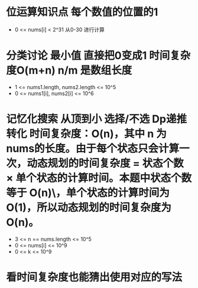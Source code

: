 # 位运算知识点 每个数值的位置的1 
- 0 <= nums[i] < 2^31 从0-30 进行计算

# 分类讨论 最小值 直接把0变成1  时间复杂度O(m+n) n/m 是数组长度
- 1 <= nums1.length, nums2.length <= 10^5
- 0 <= nums1[i], nums2[i] <= 10^6

# 记忆化搜索 从顶到小 选择/不选 Dp递推转化 时间复杂度：O(n)，其中 n 为 nums的长度。由于每个状态只会计算一次，动态规划的时间复杂度 = 状态个数 × 单个状态的计算时间。本题中状态个数等于 O(n)\，单个状态的计算时间为 O(1)，所以动态规划的时间复杂度为 O(n)。
- 3 <= n == nums.length <= 10^5
- 0 <= nums[i] <= 10^9
- 0 <= k <= 10^9

# 看时间复杂度也能猜出使用对应的写法